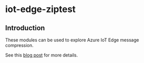# iot-edge-ziptest

## Introduction

These modules can be used to explore Azure IoT Edge message compression.

See this [blog post](https://sandervandevelde.wordpress.com/2021/07/08/decompressing-azure-iot-messages-using-azure-stream-analytics/) for more details.

